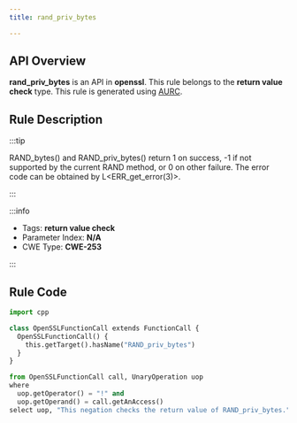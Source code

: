 ```yaml
---
title: rand_priv_bytes

---
```



## API Overview
**rand_priv_bytes** is an API in **openssl**. This rule belongs to the **return value check** type. This rule is generated using [AURC](../../tools/AURC).
## Rule Description

:::tip

RAND_bytes() and RAND_priv_bytes() return 1 on success, -1 if not supported by the current RAND method, or 0 on other failure. The error code can be obtained by L\<ERR_get_error(3)\>.

:::

:::info

- Tags: **return value check**
- Parameter Index: **N/A**
- CWE Type: **CWE-253**

:::

## Rule Code
```python
import cpp

class OpenSSLFunctionCall extends FunctionCall {
  OpenSSLFunctionCall() {
    this.getTarget().hasName("RAND_priv_bytes")
  }
}

from OpenSSLFunctionCall call, UnaryOperation uop
where
  uop.getOperator() = "!" and
  uop.getOperand() = call.getAnAccess()
select uop, "This negation checks the return value of RAND_priv_bytes."
```